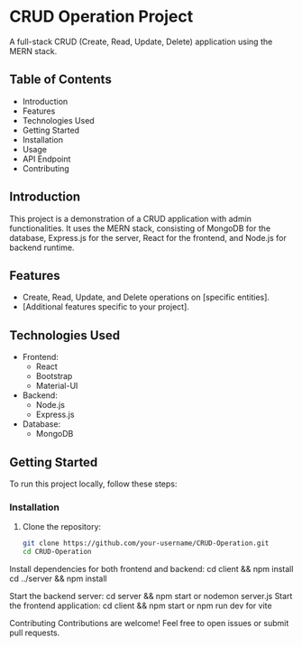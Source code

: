 # CRUD Operation Project

A full-stack CRUD (Create, Read, Update, Delete) application using the MERN stack.
## Table of Contents
- Introduction
- Features
- Technologies Used
- Getting Started
- Installation
- Usage
- API Endpoint
- Contributing
## Introduction
This project is a demonstration of a CRUD application with admin functionalities. It uses the MERN stack, consisting of MongoDB for the database,
Express.js for the server, React for the frontend, and Node.js for backend runtime.
## Features
- Create, Read, Update, and Delete operations on [specific entities].
- [Additional features specific to your project].

## Technologies Used
- Frontend:
  - React
  - Bootstrap
  - Material-UI 
- Backend:
  - Node.js
  - Express.js
- Database:
  - MongoDB
## Getting Started

To run this project locally, follow these steps:

### Installation

1. Clone the repository:
   ```bash
   git clone https://github.com/your-username/CRUD-Operation.git
   cd CRUD-Operation
Install dependencies for both frontend and backend:
cd client && npm install
cd ../server && npm install

Start the backend server:
cd server && npm start or nodemon server.js
Start the frontend application:
cd client && npm start or npm run dev for vite

Contributing
Contributions are welcome! Feel free to open issues or submit pull requests.
